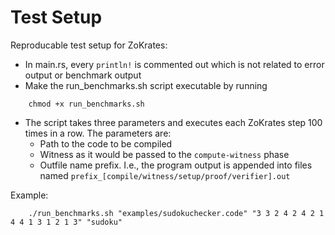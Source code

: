 # Test Setup

Reproducable test setup for ZoKrates:
- In main.rs, every `println!` is commented out which is not related to error output or benchmark output
- Make the run_benchmarks.sh script executable by running
```
	chmod +x run_benchmarks.sh
```
- The script takes three parameters and executes each ZoKrates step 100 times in a row. The parameters are:
	- Path to the code to be compiled
	- Witness as it would be passed to the `compute-witness` phase
	- Outfile name prefix. I.e., the program output is appended into files named `prefix_[compile/witness/setup/proof/verifier].out`

Example:
```
	./run_benchmarks.sh "examples/sudokuchecker.code" "3 3 2 4 2 4 2 1 4 4 1 3 1 2 1 3" "sudoku"
```
